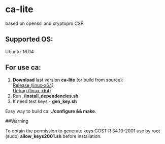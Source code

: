 # ca-lite 
based on openssl and cryptopro CSP.

## Supported OS:
Ubuntu-16.04

## For use ca: 
1. **Download** last version **ca-lite** (or build from source):  
[Release (linux-x64)](https://github.com/fullincome/ca-lite/releases/download/ca-lite-1.01/ca-lite-1.01-release_linux-amd64.tar.gz)  
[Debug (linux-x64)](https://github.com/fullincome/ca-lite/releases/download/ca-lite-1.01/ca-lite-1.01-debug_linux-amd64.tar.gz)  
2. Run **./install_dependencies.sh**
3. If need test keys - **gen_key.sh**

Easy way to build ca: **./configure && make**.

##Warning

To obtain the permission to generate keys GOST R 34.10-2001 use by root (sudo) **allow_keys2001.sh** before installation.
